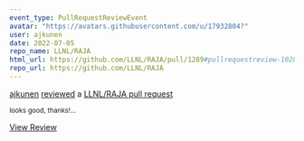 ```yaml
---
event_type: PullRequestReviewEvent
avatar: "https://avatars.githubusercontent.com/u/17932804?"
user: ajkunen
date: 2022-07-05
repo_name: LLNL/RAJA
html_url: https://github.com/LLNL/RAJA/pull/1289#pullrequestreview-1028866111
repo_url: https://github.com/LLNL/RAJA
---
```


<a href='https://github.com/ajkunen' target='_blank'>ajkunen</a> <a href='https://github.com/LLNL/RAJA/pull/1289#pullrequestreview-1028866111' target='_blank'>reviewed</a> a <a href='https://github.com/LLNL/RAJA/pull/1289' target='_blank'>LLNL/RAJA pull request</a>

<small>looks good, thanks!...</small>

<a href='https://github.com/LLNL/RAJA/pull/1289#pullrequestreview-1028866111' target='_blank'>View Review</a>